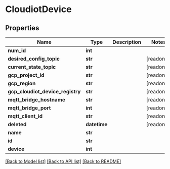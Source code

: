 # CloudiotDevice


## Properties
Name | Type | Description | Notes
------------ | ------------- | ------------- | -------------
**num_id** | **int** |  | 
**desired_config_topic** | **str** |  | [readonly] 
**current_state_topic** | **str** |  | [readonly] 
**gcp_project_id** | **str** |  | [readonly] 
**gcp_region** | **str** |  | [readonly] 
**gcp_cloudiot_device_registry** | **str** |  | [readonly] 
**mqtt_bridge_hostname** | **str** |  | [readonly] 
**mqtt_bridge_port** | **int** |  | [readonly] 
**mqtt_client_id** | **str** |  | [readonly] 
**deleted** | **datetime** |  | [readonly] 
**name** | **str** |  | 
**id** | **str** |  | 
**device** | **int** |  | 

[[Back to Model list]](../README.md#documentation-for-models) [[Back to API list]](../README.md#documentation-for-api-endpoints) [[Back to README]](../README.md)


